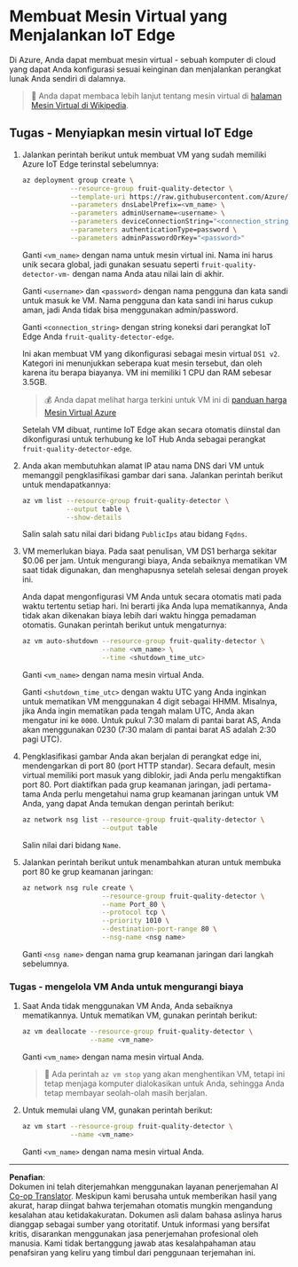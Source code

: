 <!--
CO_OP_TRANSLATOR_METADATA:
{
  "original_hash": "24dc783a600e20251211987b36370e93",
  "translation_date": "2025-08-27T21:12:57+00:00",
  "source_file": "4-manufacturing/lessons/3-run-fruit-detector-edge/vm-iotedge.md",
  "language_code": "id"
}
-->
# Membuat Mesin Virtual yang Menjalankan IoT Edge

Di Azure, Anda dapat membuat mesin virtual - sebuah komputer di cloud yang dapat Anda konfigurasi sesuai keinginan dan menjalankan perangkat lunak Anda sendiri di dalamnya.

> 💁 Anda dapat membaca lebih lanjut tentang mesin virtual di [halaman Mesin Virtual di Wikipedia](https://wikipedia.org/wiki/Virtual_machine).

## Tugas - Menyiapkan mesin virtual IoT Edge

1. Jalankan perintah berikut untuk membuat VM yang sudah memiliki Azure IoT Edge terinstal sebelumnya:

    ```sh
    az deployment group create \
                --resource-group fruit-quality-detector \
                --template-uri https://raw.githubusercontent.com/Azure/iotedge-vm-deploy/1.2.0/edgeDeploy.json \
                --parameters dnsLabelPrefix=<vm_name> \
                --parameters adminUsername=<username> \
                --parameters deviceConnectionString="<connection_string>" \
                --parameters authenticationType=password \
                --parameters adminPasswordOrKey="<password>"
    ```

    Ganti `<vm_name>` dengan nama untuk mesin virtual ini. Nama ini harus unik secara global, jadi gunakan sesuatu seperti `fruit-quality-detector-vm-` dengan nama Anda atau nilai lain di akhir.

    Ganti `<username>` dan `<password>` dengan nama pengguna dan kata sandi untuk masuk ke VM. Nama pengguna dan kata sandi ini harus cukup aman, jadi Anda tidak bisa menggunakan admin/password.

    Ganti `<connection_string>` dengan string koneksi dari perangkat IoT Edge Anda `fruit-quality-detector-edge`.

    Ini akan membuat VM yang dikonfigurasi sebagai mesin virtual `DS1 v2`. Kategori ini menunjukkan seberapa kuat mesin tersebut, dan oleh karena itu berapa biayanya. VM ini memiliki 1 CPU dan RAM sebesar 3.5GB.

    > 💰 Anda dapat melihat harga terkini untuk VM ini di [panduan harga Mesin Virtual Azure](https://azure.microsoft.com/pricing/details/virtual-machines/linux/?WT.mc_id=academic-17441-jabenn)

    Setelah VM dibuat, runtime IoT Edge akan secara otomatis diinstal dan dikonfigurasi untuk terhubung ke IoT Hub Anda sebagai perangkat `fruit-quality-detector-edge`.

1. Anda akan membutuhkan alamat IP atau nama DNS dari VM untuk memanggil pengklasifikasi gambar dari sana. Jalankan perintah berikut untuk mendapatkannya:

    ```sh
    az vm list --resource-group fruit-quality-detector \
               --output table \
               --show-details
    ```

    Salin salah satu nilai dari bidang `PublicIps` atau bidang `Fqdns`.

1. VM memerlukan biaya. Pada saat penulisan, VM DS1 berharga sekitar $0.06 per jam. Untuk mengurangi biaya, Anda sebaiknya mematikan VM saat tidak digunakan, dan menghapusnya setelah selesai dengan proyek ini.

    Anda dapat mengonfigurasi VM Anda untuk secara otomatis mati pada waktu tertentu setiap hari. Ini berarti jika Anda lupa mematikannya, Anda tidak akan dikenakan biaya lebih dari waktu hingga pemadaman otomatis. Gunakan perintah berikut untuk mengaturnya:

    ```sh
    az vm auto-shutdown --resource-group fruit-quality-detector \
                        --name <vm_name> \
                        --time <shutdown_time_utc>
    ```

    Ganti `<vm_name>` dengan nama mesin virtual Anda.

    Ganti `<shutdown_time_utc>` dengan waktu UTC yang Anda inginkan untuk mematikan VM menggunakan 4 digit sebagai HHMM. Misalnya, jika Anda ingin mematikan pada tengah malam UTC, Anda akan mengatur ini ke `0000`. Untuk pukul 7:30 malam di pantai barat AS, Anda akan menggunakan 0230 (7:30 malam di pantai barat AS adalah 2:30 pagi UTC).

1. Pengklasifikasi gambar Anda akan berjalan di perangkat edge ini, mendengarkan di port 80 (port HTTP standar). Secara default, mesin virtual memiliki port masuk yang diblokir, jadi Anda perlu mengaktifkan port 80. Port diaktifkan pada grup keamanan jaringan, jadi pertama-tama Anda perlu mengetahui nama grup keamanan jaringan untuk VM Anda, yang dapat Anda temukan dengan perintah berikut:

    ```sh
    az network nsg list --resource-group fruit-quality-detector \
                        --output table
    ```

    Salin nilai dari bidang `Name`.

1. Jalankan perintah berikut untuk menambahkan aturan untuk membuka port 80 ke grup keamanan jaringan:

    ```sh
    az network nsg rule create \
                        --resource-group fruit-quality-detector \
                        --name Port_80 \
                        --protocol tcp \
                        --priority 1010 \
                        --destination-port-range 80 \
                        --nsg-name <nsg name>
    ```

    Ganti `<nsg name>` dengan nama grup keamanan jaringan dari langkah sebelumnya.

### Tugas - mengelola VM Anda untuk mengurangi biaya

1. Saat Anda tidak menggunakan VM Anda, Anda sebaiknya mematikannya. Untuk mematikan VM, gunakan perintah berikut:

    ```sh
    az vm deallocate --resource-group fruit-quality-detector \
                     --name <vm_name>
    ```

    Ganti `<vm_name>` dengan nama mesin virtual Anda.

    > 💁 Ada perintah `az vm stop` yang akan menghentikan VM, tetapi ini tetap menjaga komputer dialokasikan untuk Anda, sehingga Anda tetap membayar seolah-olah masih berjalan.

1. Untuk memulai ulang VM, gunakan perintah berikut:

    ```sh
    az vm start --resource-group fruit-quality-detector \
                --name <vm_name>
    ```

    Ganti `<vm_name>` dengan nama mesin virtual Anda.

---

**Penafian**:  
Dokumen ini telah diterjemahkan menggunakan layanan penerjemahan AI [Co-op Translator](https://github.com/Azure/co-op-translator). Meskipun kami berusaha untuk memberikan hasil yang akurat, harap diingat bahwa terjemahan otomatis mungkin mengandung kesalahan atau ketidakakuratan. Dokumen asli dalam bahasa aslinya harus dianggap sebagai sumber yang otoritatif. Untuk informasi yang bersifat kritis, disarankan menggunakan jasa penerjemahan profesional oleh manusia. Kami tidak bertanggung jawab atas kesalahpahaman atau penafsiran yang keliru yang timbul dari penggunaan terjemahan ini.